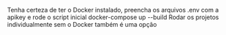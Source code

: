 Tenha certeza de ter o Docker instalado, preencha os arquivos .env com a apikey e rode o script inicial docker-compose up --build
Rodar os projetos individualmente sem o Docker também é uma opção
